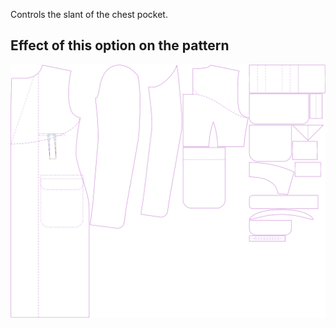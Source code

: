 Controls the slant of the chest pocket.

## Effect of this option on the pattern

![This image shows the effect of this option by superimposing several variants that have a different value for this option](carlton_chestpocketangle_sample.svg "Effect of this option on the pattern")
